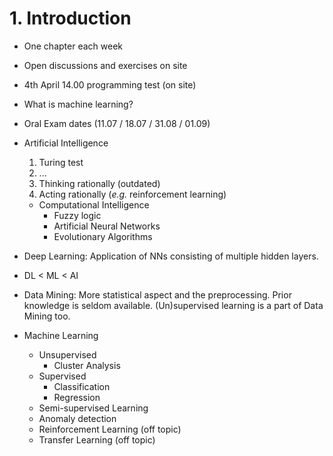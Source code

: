 # 1. Introduction

- One chapter each week
- Open discussions and exercises on site
- 4th April 14.00 programming test (on site)
- What is machine learning?
- Oral Exam dates (11.07 / 18.07 / 31.08 / 01.09)
  
- Artificial Intelligence
	1. Turing test
	2. ...
	3. Thinking rationally (outdated)
	4. Acting rationally (*e.g.* reinforcement learning)
	- Computational Intelligence
		- Fuzzy logic
		- Artificial Neural Networks
		- Evolutionary Algorithms

- Deep Learning: Application of NNs consisting of multiple hidden layers.
- DL < ML < AI
- Data Mining: More statistical aspect and the preprocessing. Prior knowledge is seldom available. (Un)supervised learning is a part of Data Mining too.

- Machine Learning
	- Unsupervised
		- Cluster Analysis
	- Supervised
		- Classification
		- Regression
	- Semi-supervised Learning
	- Anomaly detection
	- Reinforcement Learning (off topic)
	- Transfer Learning (off topic)